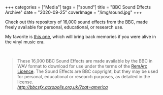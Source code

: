 +++
categories = ["Media"]
tags = ["sound"]
title = "BBC Sound Effects Archive"
date = "2020-09-25"
coverImage = "/img/sound.jpg"
+++

Check out this repository of 16,000 sound effects from the BBC, made freely available for personal, educational, or research use.
 
<!--more-->

My favorite is <a href="http://bbcsfx.acropolis.org.uk/?cat=seventy-eight+r.p.m.+records" target="_blank">this one</a>, which will bring back memories if you were alive in the vinyl music era.

<br>

<blockquote class="quoteback" darkmode="" data-title="BBC%20Sound%20Effects%20-%20Research%20%26%20Education%20Space" data-author="" cite="http://bbcsfx.acropolis.org.uk/?cat=america">
These 16,000 BBC Sound Effects are made available by the BBC in WAV format to download for use under the terms of the <a target="_blank" href="https://github.com/bbcarchdev/Remarc/blob/master/doc/2016.09.27_RemArc_Content%20licence_Terms%20of%20Use_final.pdf" rel="noopener">RemArc Licence</a>. The Sound Effects are BBC copyright, but they may be used for personal, educational or research purposes, as detailed in the license.
<footer><cite> <a href="http://bbcsfx.acropolis.org.uk/?cat=america">http://bbcsfx.acropolis.org.uk/?cat=america</a></cite></footer>
</blockquote><script note="" src="https://cdn.jsdelivr.net/gh/Blogger-Peer-Review/quotebacks@1/quoteback.js"></script>
